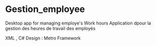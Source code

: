 # Gestion_employee
Desktop app for managing employe's Work hours
Application dpour la gestion des heures de travail des employés

XML , C# 
Design : Metro Framework
